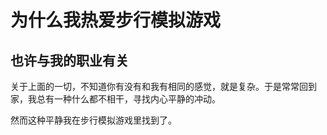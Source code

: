 # 为什么我热爱步行模拟游戏

## 也许与我的职业有关

关于上面的一切，不知道你有没有和我有相同的感觉，就是复杂。于是常常回到家，我总有一种什么都不相干，寻找内心平静的冲动。

然而这种平静我在步行模拟游戏里找到了。